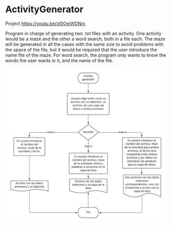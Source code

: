 # ActivityGenerator
Project
https://youtu.be/zI0OejWDNrc

Program in charge of generating two .txt files with an activity. One activity would be a maze and the other a word search, both in a file each. The maze will be generated in all the cases with the same size to avoid problems with the space of the file, but it would be required that the user introduce the name file of the maze. For word search, the program only wants to know the words the user wants in it, and the name of the file. 

![Aquí la descripción de la imagen por si no carga](https://github.com/Reid1903/ActivityGenerator/blob/main/ink.png)
